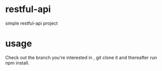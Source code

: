 # restful-api
simple restful-api project
# usage
Check out the branch you're interested in , git clone it and thereafter run npm install.
